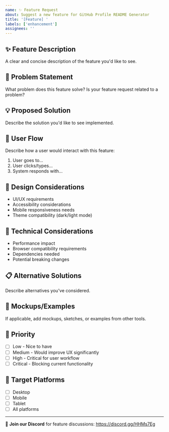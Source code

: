 ```yaml
---
name: ✨ Feature Request
about: Suggest a new feature for GitHub Profile README Generator
title: '[Feature] '
labels: ['enhancement']
assignees: ''
---
```


## ✨ Feature Description

A clear and concise description of the feature you'd like to see.

## 🎯 Problem Statement

What problem does this feature solve? Is your feature request related to a problem?

## 💡 Proposed Solution

Describe the solution you'd like to see implemented.

## 🔄 User Flow

Describe how a user would interact with this feature:

1. User goes to...
2. User clicks/types...
3. System responds with...

## 🎨 Design Considerations

- UI/UX requirements
- Accessibility considerations
- Mobile responsiveness needs
- Theme compatibility (dark/light mode)

## 🔧 Technical Considerations

- Performance impact
- Browser compatibility requirements
- Dependencies needed
- Potential breaking changes

## 📋 Alternative Solutions

Describe alternatives you've considered.

## 📸 Mockups/Examples

If applicable, add mockups, sketches, or examples from other tools.

## 🎯 Priority

- [ ] Low - Nice to have
- [ ] Medium - Would improve UX significantly
- [ ] High - Critical for user workflow
- [ ] Critical - Blocking current functionality

## 📱 Target Platforms

- [ ] Desktop
- [ ] Mobile
- [ ] Tablet
- [ ] All platforms

---

💬 **Join our Discord** for feature discussions: https://discord.gg/HHMs7Eg
